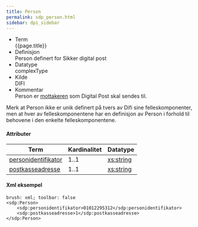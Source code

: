 ```yaml
---
title: Person 
permalink: sdp_person.html
sidebar: dpi_sidebar
---
```


  - Term  
    {{page.title}}
  - Definisjon  
    Person definert for Sikker digital post
  - Datatype  
    complexType
  - Kilde  
    DIFI
  - Kommentar  
    Person er [mottakeren](sdp_mottaker.html) som Digital Post skal sendes til.

Merk at Person ikke er unik definert på tvers av Difi sine
felleskomponenter, men at hver av felleskomponentene har en definisjon
av Person i forhold til behovene i den enkelte felleskomponentene.

#### Attributer

| Term                                               | Kardinalitet | Datatype                                              |
| --- | --- | --- |
| [personidentifikator](personidentifikator.md) | 1..1         | [xs:string](http://www.w3.org/TR/xmlschema-2/#string) |
| [postkasseadresse](postkasseadresse.md)       | 1..1         | [xs:string](http://www.w3.org/TR/xmlschema-2/#string) |

#### Xml eksempel

``` 
brush: xml; toolbar: false
<sdp:Person>
    <sdp:personidentifikator>01012295312</sdp:personidentifikator>
    <sdp:postkasseadresse>1</sdp:postkasseadresse>
</sdp:Person>

```
